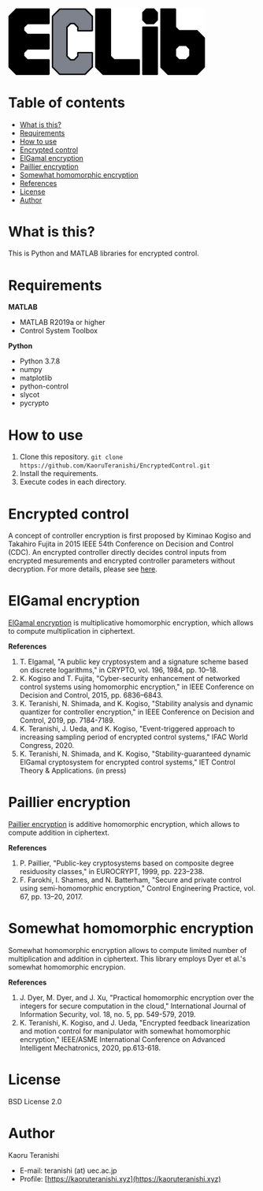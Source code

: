 <img src="https://github.com/KaoruTeranishi/EncryptedControl/blob/master/logo.png?raw=true" align="center" width="400" alt="header pic"/>

# Table of contents
- [What is this?](#what-is-this)
- [Requirements](#requirements)
- [How to use](#how-to-use)
- [Encrypted control](#encrypted-control)
- [ElGamal encryption](#elgamal-encryption)
- [Paillier encryption](#paillier-encryption)
- [Somewhat homomorphic encryption](#somewhat-homomorphic-encryption)
- [References](#references)
- [License](#license)
- [Author](#author)

# What is this?
This is Python and MATLAB libraries for encrypted control.

# Requirements

**MATLAB**
- MATLAB R2019a or higher
- Control System Toolbox

**Python**
- Python 3.7.8
- numpy
- matplotlib
- python-control
- slycot
- pycrypto

# How to use
1. Clone this repository. `git clone https://github.com/KaoruTeranishi/EncryptedControl.git`
1. Install the requirements.
1. Execute codes in each directory.

# Encrypted control
A concept of controller encryption is first proposed by Kiminao Kogiso and Takahiro Fujita in 2015 IEEE 54th Conference on Decision and Control (CDC).
An encrypted controller directly decides control inputs from encrypted mesurements and encrypted controller parameters without decryption.
For more details, please see [here](https://en.kimilab.tokyo/contents/31).

# ElGamal encryption
[ElGamal encryption](https://en.wikipedia.org/wiki/ElGamal_encryption) is multiplicative homomorphic encryption, which allows to compute multiplication in ciphertext.

**References**
1. T. Elgamal, "A public key cryptosystem and a signature scheme based on discrete logarithms," in CRYPTO, vol. 196, 1984, pp. 10–18.
1. K. Kogiso and T. Fujita, "Cyber-security enhancement of networked control systems using homomorphic encryption," in IEEE Conference on Decision and Control, 2015, pp. 6836–6843.
1. K. Teranishi, N. Shimada, and K. Kogiso, "Stability analysis and dynamic quantizer for controller encryption," in IEEE Conference on Decision and Control, 2019, pp. 7184-7189.
1. K. Teranishi, J. Ueda, and K. Kogiso, "Event-triggered approach to increasing sampling period of encrypted control systems," IFAC World Congress, 2020.
1. K. Teranishi, N. Shimada, and K. Kogiso, "Stability-guaranteed dynamic ElGamal cryptosystem for encrypted control systems," IET Control Theory & Applications. (in press)

# Paillier encryption
[Paillier encryption](https://en.wikipedia.org/wiki/Paillier_cryptosystem) is additive homomorphic encryption, which allows to compute addition in ciphertext.

**References**
1. P. Paillier, "Public-key cryptosystems based on composite degree residuosity classes," in EUROCRYPT, 1999, pp. 223–238.
1. F. Farokhi, I. Shames, and N. Batterham, "Secure and private control using semi-homomorphic encryption," Control Engineering Practice, vol. 67, pp. 13–20, 2017.

# Somewhat homomorphic encryption
Somewhat homomorphic encryption allows to compute limited number of multiplication and addition in ciphertext.
This library employs Dyer et al.'s somewhat homomorphic encrypion.

**References**
1. J. Dyer, M. Dyer, and J. Xu, "Practical homomorphic encryption over the integers for secure computation in the cloud," International Journal of Information Security, vol. 18, no. 5, pp. 549-579, 2019.
1. K. Teranishi, K. Kogiso, and J. Ueda, "Encrypted feedback linearization and motion control for manipulator with somewhat homomorphic encryption," IEEE/ASME International Conference on Advanced Intelligent Mechatronics, 2020, pp.613-618.

# License
BSD License 2.0

# Author
Kaoru Teranishi
- E-mail: teranishi (at) uec.ac.jp
- Profile: [https://kaoruteranishi.xyz](https://kaoruteranishi.xyz)
